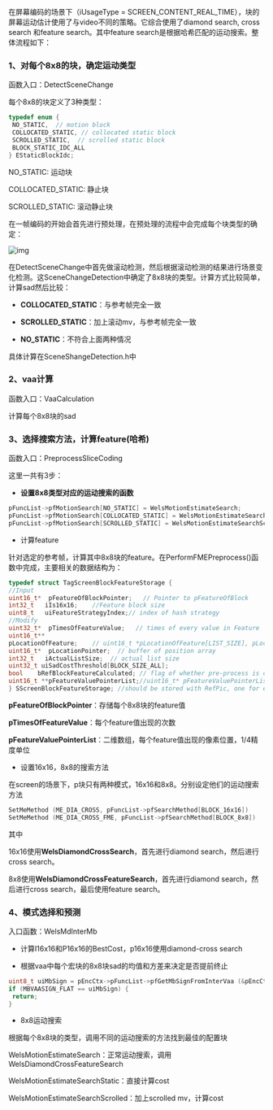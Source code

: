 在屏幕编码的场景下（iUsageType = SCREEN_CONTENT_REAL_TIME），块的屏幕运动估计使用了与video不同的策略。它综合使用了diamond search, cross search 和feature search。其中feature search是根据哈希匹配的运动搜索。整体流程如下：

### 1、对每个8x8的块，确定运动类型

函数入口：DetectSceneChange

每个8x8的块定义了3种类型：

```c++
typedef enum {
 NO_STATIC,  // motion block
 COLLOCATED_STATIC, // collocated static block
 SCROLLED_STATIC,  // scrolled static block
 BLOCK_STATIC_IDC_ALL
} EStaticBlockIdc;
```

NO_STATIC: 运动块

COLLOCATED_STATIC: 静止块

SCROLLED_STATIC: 滚动静止块

在一帧编码的开始会首先进行预处理，在预处理的流程中会完成每个块类型的确定：

![img](https://bytedance.feishu.cn/space/api/box/stream/download/asynccode/?code=3227f5d211dca9818646af1ea051c0b1_8f118824ce50c961_boxcnymMvmiWat9GCpqBgpAxFih_VU1Brm6ee3wczT7yj0V2KQpSQztiqXya)

在DetectSceneChange中首先做滚动检测，然后根据滚动检测的结果进行场景变化检测。这SceneChangeDetection中确定了8x8块的类型。计算方式比较简单，计算sad然后比较：

- **COLLOCATED_STATIC**：与参考帧完全一致

- **SCROLLED_STATIC**：加上滚动mv，与参考帧完全一致

- **NO_STATIC**：不符合上面两种情况

具体计算在SceneShangeDetection.h中



### 2、vaa计算

函数入口：VaaCalculation

计算每个8x8块的sad



### 3、选择搜索方法，计算feature(哈希)

函数入口：PreprocessSliceCoding

这里一共有3步：

- **设置8x8类型对应的运动搜索的函数**

```c++
pFuncList->pfMotionSearch[NO_STATIC] = WelsMotionEstimateSearch;
pFuncList->pfMotionSearch[COLLOCATED_STATIC] = WelsMotionEstimateSearchStatic;
pFuncList->pfMotionSearch[SCROLLED_STATIC] = WelsMotionEstimateSearchScrolled;
```

- 计算feature

针对选定的参考帧，计算其中8x8块的feature。在PerformFMEPreprocess()函数中完成，主要相关的数据结构为：

```c++
typedef struct TagScreenBlockFeatureStorage {
//Input
uint16_t*  pFeatureOfBlockPointer;   // Pointer to pFeatureOfBlock
int32_t   iIs16x16;    //Feature block size
uint8_t   uiFeatureStrategyIndex;// index of hash strategy
//Modify
uint32_t*  pTimesOfFeatureValue;   // times of every value in Feature
uint16_t**
pLocationOfFeature;    // uint16_t *pLocationOfFeature[LIST_SIZE], pLocationOfFeature[i] saves all the location(x,y) whose Feature = i;
uint16_t*  pLocationPointer;  // buffer of position array
int32_t   iActualListSize;  // actual list size
uint32_t uiSadCostThreshold[BLOCK_SIZE_ALL];
bool    bRefBlockFeatureCalculated; // flag of whether pre-process is done
uint16_t **pFeatureValuePointerList;//uint16_t* pFeatureValuePointerList[WELS_MAX (LIST_SIZE_SUM_16x16, LIST_SIZE_MSE_16x16)]
} SScreenBlockFeatureStorage; //should be stored with RefPic, one for each frame
```

**pFeatureOfBlockPointer**：存储每个8x8块的feature值

**pTimesOfFeatureValue**：每个feature值出现的次数

**pFeatureValuePointerList**：二维数组，每个feature值出现的像素位置，1/4精度单位

- 设置16x16，8x8的搜索方法

在screen的场景下，p块只有两种模式，16x16和8x8。分别设定他们的运动搜索方法

```c++
SetMeMethod (ME_DIA_CROSS, pFuncList->pfSearchMethod[BLOCK_16x16])
SetMeMethod (ME_DIA_CROSS_FME, pFuncList->pfSearchMethod[BLOCK_8x8])
```

其中

16x16使用**WelsDiamondCrossSearch**，首先进行diamond search，然后进行cross search。

8x8使用**WelsDiamondCrossFeatureSearch**，首先进行diamond search，然后进行cross search，最后使用feature search。



### 4、模式选择和预测

入口函数：WelsMdInterMb

- 计算I16x16和P16x16的BestCost，p16x16使用diamond-cross search

- 根据vaa中每个宏块的8x8块sad的均值和方差来决定是否提前终止

```c++
uint8_t uiMbSign = pEncCtx->pFuncList->pfGetMbSignFromInterVaa (&pEncCtx->pVaa->sVaaCalcInfo.pSad8x8[pCurMb->iMbXY][0]);
if (MBVAASIGN_FLAT == uiMbSign) {
 return;
}
```

- 8x8运动搜索

根据每个8x8块的类型，调用不同的运动搜索的方法找到最佳的配置块

WelsMotionEstimateSearch：正常运动搜索，调用WelsDiamondCrossFeatureSearch

WelsMotionEstimateSearchStatic：直接计算cost

WelsMotionEstimateSearchScrolled：加上scrolled mv，计算cost